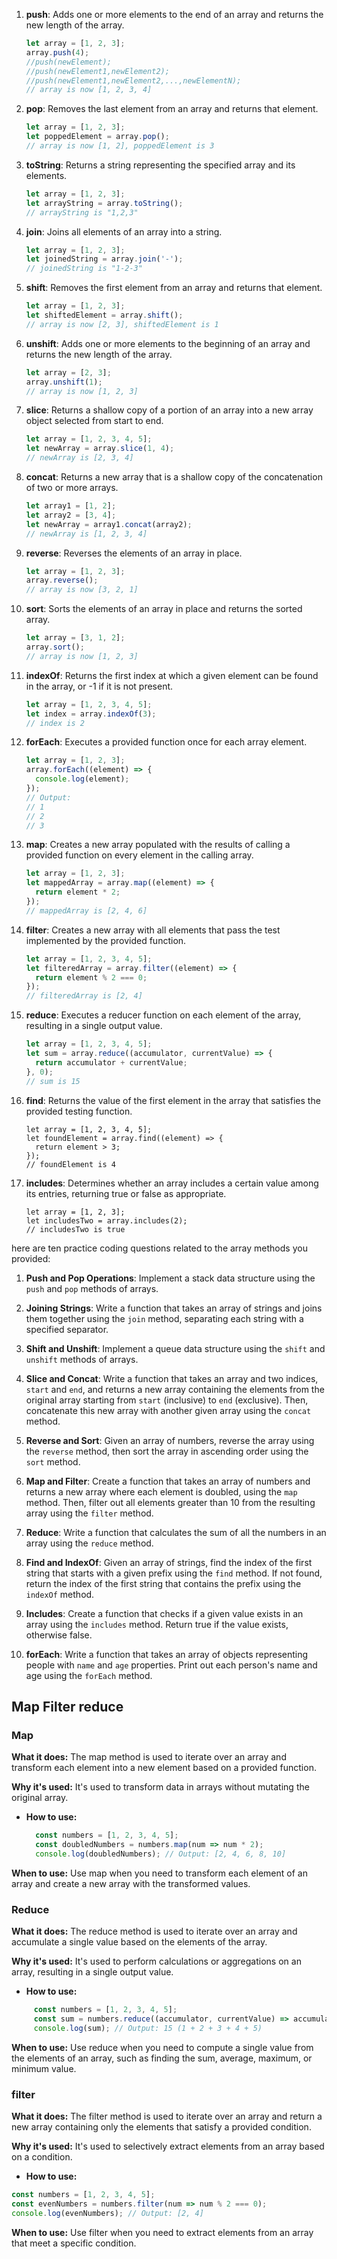 
1. **push**: Adds one or more elements to the end of an array and returns the new length of the array.
    ```javascript
    let array = [1, 2, 3];
    array.push(4);
    //push(newElement);
    //push(newElement1,newElement2);
    //push(newElement1,newElement2,...,newElementN);
    // array is now [1, 2, 3, 4]
    ```

2. **pop**: Removes the last element from an array and returns that element.
    ```javascript
    let array = [1, 2, 3];
    let poppedElement = array.pop();
    // array is now [1, 2], poppedElement is 3
    ```

3. **toString**: Returns a string representing the specified array and its elements.
    ```javascript
    let array = [1, 2, 3];
    let arrayString = array.toString();
    // arrayString is "1,2,3"
    ```

4. **join**: Joins all elements of an array into a string.
      ```javascript
      let array = [1, 2, 3];
      let joinedString = array.join('-');
      // joinedString is "1-2-3"
      ```

5. **shift**: Removes the first element from an array and returns that element.
      ```javascript
      let array = [1, 2, 3];
      let shiftedElement = array.shift();
      // array is now [2, 3], shiftedElement is 1
      ```

6. **unshift**: Adds one or more elements to the beginning of an array and returns the new length of the array.
      ```javascript
      let array = [2, 3];
      array.unshift(1);
      // array is now [1, 2, 3]
      ```

7. **slice**: Returns a shallow copy of a portion of an array into a new array object selected from start to end.
      ```javascript
      let array = [1, 2, 3, 4, 5];
      let newArray = array.slice(1, 4);
      // newArray is [2, 3, 4]
      ```

8. **concat**: Returns a new array that is a shallow copy of the concatenation of two or more arrays.
      ```javascript
      let array1 = [1, 2];
      let array2 = [3, 4];
      let newArray = array1.concat(array2);
      // newArray is [1, 2, 3, 4]
      ```

9. **reverse**: Reverses the elements of an array in place.
      ```javascript
      let array = [1, 2, 3];
      array.reverse();
      // array is now [3, 2, 1]
      ```

10. **sort**: Sorts the elements of an array in place and returns the sorted array.
      ```javascript
      let array = [3, 1, 2];
      array.sort();
      // array is now [1, 2, 3]
      ```

11. **indexOf**: Returns the first index at which a given element can be found in the array, or -1 if it is not present.
      ```javascript
      let array = [1, 2, 3, 4, 5];
      let index = array.indexOf(3);
      // index is 2
      ```

12. **forEach**: Executes a provided function once for each array element.
      ```javascript
      let array = [1, 2, 3];
      array.forEach((element) => {
        console.log(element);
      });
      // Output:
      // 1
      // 2
      // 3
      ```

13. **map**: Creates a new array populated with the results of calling a provided function on every element in the calling array.
      ```javascript
      let array = [1, 2, 3];
      let mappedArray = array.map((element) => {
        return element * 2;
      });
      // mappedArray is [2, 4, 6]
      ```

14. **filter**: Creates a new array with all elements that pass the test implemented by the provided function.
      ```javascript
      let array = [1, 2, 3, 4, 5];
      let filteredArray = array.filter((element) => {
        return element % 2 === 0;
      });
      // filteredArray is [2, 4]
      ```

15. **reduce**: Executes a reducer function on each element of the array, resulting in a single output value.
    ```javascript
    let array = [1, 2, 3, 4, 5];
    let sum = array.reduce((accumulator, currentValue) => {
      return accumulator + currentValue;
    }, 0);
    // sum is 15
    ```

16. **find**: Returns the value of the first element in the array that satisfies the provided testing function.
      ```
      let array = [1, 2, 3, 4, 5];
      let foundElement = array.find((element) => {
        return element > 3;
      });
      // foundElement is 4
      ```

17. **includes**: Determines whether an array includes a certain value among its entries, returning true or false as appropriate.
      ```
      let array = [1, 2, 3];
      let includesTwo = array.includes(2);
      // includesTwo is true
      ```
here are ten practice coding questions related to the array methods you provided:

1. **Push and Pop Operations**: Implement a stack data structure using the `push` and `pop` methods of arrays.

2. **Joining Strings**: Write a function that takes an array of strings and joins them together using the `join` method, separating each string with a specified separator.

3. **Shift and Unshift**: Implement a queue data structure using the `shift` and `unshift` methods of arrays.

4. **Slice and Concat**: Write a function that takes an array and two indices, `start` and `end`, and returns a new array containing the elements from the original array starting from `start` (inclusive) to `end` (exclusive). Then, concatenate this new array with another given array using the `concat` method.

5. **Reverse and Sort**: Given an array of numbers, reverse the array using the `reverse` method, then sort the array in ascending order using the `sort` method.

6. **Map and Filter**: Create a function that takes an array of numbers and returns a new array where each element is doubled, using the `map` method. Then, filter out all elements greater than 10 from the resulting array using the `filter` method.

7. **Reduce**: Write a function that calculates the sum of all the numbers in an array using the `reduce` method.

8. **Find and IndexOf**: Given an array of strings, find the index of the first string that starts with a given prefix using the `find` method. If not found, return the index of the first string that contains the prefix using the `indexOf` method.

9. **Includes**: Create a function that checks if a given value exists in an array using the `includes` method. Return true if the value exists, otherwise false.

10. **forEach**: Write a function that takes an array of objects representing people with `name` and `age` properties. Print out each person's name and age using the `forEach` method.



## Map Filter reduce

### Map 

 **What it does:** 
 The map method is used to iterate over an array and transform each element into a new element based on a provided function.

**Why it's used:** It's used to transform data in arrays without mutating the original array.

- **How to use:**
    ``` javascript
      const numbers = [1, 2, 3, 4, 5];
      const doubledNumbers = numbers.map(num => num * 2);
      console.log(doubledNumbers); // Output: [2, 4, 6, 8, 10]
    ```
**When to use:** Use map when you need to transform each element of an array and create a new array with the transformed values.

### Reduce
**What it does:** The reduce method is used to iterate over an array and accumulate a single value based on the elements of the array.

**Why it's used:** It's used to perform calculations or aggregations on an array, resulting in a single output value.
- **How to use:**
 ``` javascript
      const numbers = [1, 2, 3, 4, 5];
      const sum = numbers.reduce((accumulator, currentValue) => accumulator + currentValue, 0);
      console.log(sum); // Output: 15 (1 + 2 + 3 + 4 + 5)
 ```     
**When to use:** Use reduce when you need to compute a single value from the elements of an array, such as finding the sum, average, maximum, or minimum value.


### filter
**What it does:** The filter method is used to iterate over an array and return a new array containing only the elements that satisfy a provided condition.

**Why it's used:** It's used to selectively extract elements from an array based on a condition.

- **How to use:**
 ``` javascript
const numbers = [1, 2, 3, 4, 5];
const evenNumbers = numbers.filter(num => num % 2 === 0);
console.log(evenNumbers); // Output: [2, 4]
```
**When to use:** Use filter when you need to extract elements from an array that meet a specific condition.